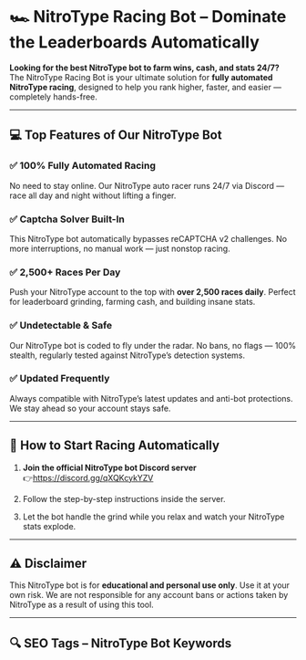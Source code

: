 # 🏎️ NitroType Racing Bot – Dominate the Leaderboards Automatically

**Looking for the best NitroType bot to farm wins, cash, and stats 24/7?**  
The NitroType Racing Bot is your ultimate solution for **fully automated NitroType racing**, designed to help you rank higher, faster, and easier — completely hands-free.

---

## 💻 Top Features of Our NitroType Bot

### ✅ 100% Fully Automated Racing  
No need to stay online. Our NitroType auto racer runs 24/7 via Discord — race all day and night without lifting a finger.

### ✅ Captcha Solver Built-In  
This NitroType bot automatically bypasses reCAPTCHA v2 challenges. No more interruptions, no manual work — just nonstop racing.

### ✅ 2,500+ Races Per Day  
Push your NitroType account to the top with **over 2,500 races daily**. Perfect for leaderboard grinding, farming cash, and building insane stats.

### ✅ Undetectable & Safe  
Our NitroType bot is coded to fly under the radar. No bans, no flags — 100% stealth, regularly tested against NitroType’s detection systems.

### ✅ Updated Frequently  
Always compatible with NitroType’s latest updates and anti-bot protections. We stay ahead so your account stays safe.

---

## 🚀 How to Start Racing Automatically

1. **Join the official NitroType bot Discord server**  
👉https://discord.gg/qXQKcykYZV

2. Follow the step-by-step instructions inside the server.

3. Let the bot handle the grind while you relax and watch your NitroType stats explode.

---

## ⚠️ Disclaimer  
This NitroType bot is for **educational and personal use only**. Use it at your own risk. We are not responsible for any account bans or actions taken by NitroType as a result of using this tool.

---

## 🔍 SEO Tags – NitroType Bot Keywords  
